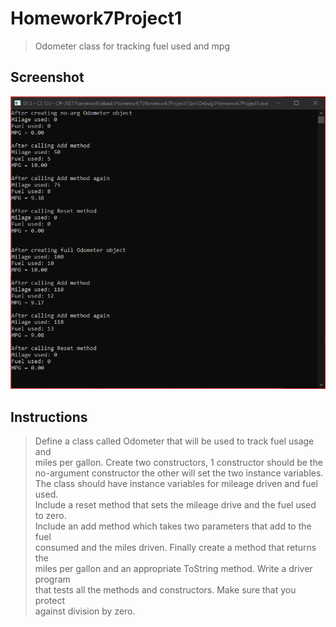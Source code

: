 # Homework7Project1
> Odometer class for tracking fuel used and mpg

## Screenshot
![screenshot](Homework7Project1.png)

## Instructions
> Define a class called Odometer that will be used to track fuel usage and  
> miles per gallon. Create two constructors, 1 constructor should be the  
> no-argument constructor the other will set the two instance variables.  
> The class should have instance variables for mileage driven and fuel used.  
> Include a reset method that sets the mileage drive and the fuel used to zero.  
> Include an add method which takes two parameters that add to the fuel  
> consumed and the miles driven. Finally create a method that returns the  
> miles per gallon and an appropriate ToString method. Write a driver program  
> that tests all the methods and constructors.  Make sure that you protect  
> against division by zero. 